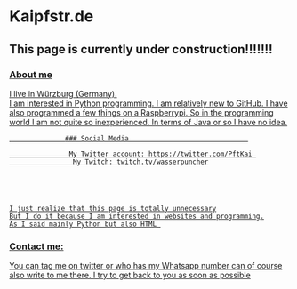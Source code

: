 <script src="https://app.embed.im/snow.js" defer></script>

# Kaipfstr.de
## This page is currently under construction!!!!!!!

<a href="https://wwww.Kaipfstr.de">
                      
### About me
I live in Würzburg (Germany). <br>
I am interested in Python programming. 
I am relatively new to GitHub.
I have also programmed a few things on a Raspberrypi. 
So in the programming world I am not quite so inexperienced. 
In terms of Java or so I have no idea. 




                  ### Social Media                              

                   My Twitter account: https://twitter.com/PftKai 
                    My Twitch: twitch.tv/wasserpuncher





    I just realize that this page is totally unnecessary
    But I do it because I am interested in websites and programming.
    As I said mainly Python but also HTML 




### Contact me: 
You can tag me on twitter or who has my Whatsapp number can of course also write to me there. 
I try to get back to you as soon as possible



  








